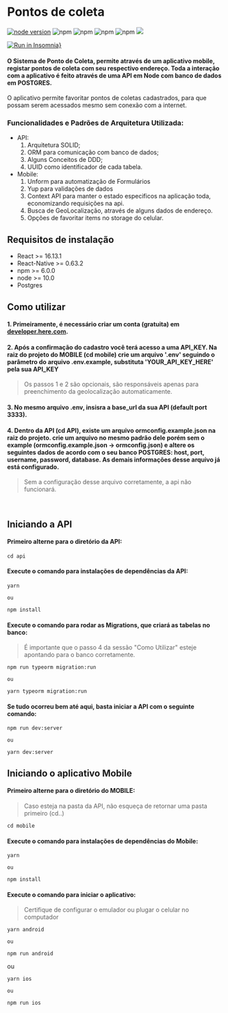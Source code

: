 # Pontos de coleta

[![node version](https://img.shields.io/node/v/react)](https://img.shields.io/node/v/react)
![npm](https://img.shields.io/npm/v/react-native?label=react-native)
![npm](https://img.shields.io/npm/v/react-navigation?label=react-native-navigation)
![npm](https://img.shields.io/npm/v/react?label=react)
![npm](https://img.shields.io/npm/v/pg?label=Postgres)
<img src="https://img.shields.io/github/languages/top/tsunodajapa/pontos_coleta">

[![Run in Insomnia}](https://insomnia.rest/images/run.svg)](https://insomnia.rest/run/?label=Pontos_coleta&uri=https%3A%2F%2Fgithub.com%2Ftsunodajapa%2Fpontos_coleta%2Fblob%2Fmaster%2FInsomnia.json)

#### O Sistema de Ponto de Coleta, permite através de um aplicativo mobile, registar pontos de coleta com seu respectivo endereço. Toda a interação com a aplicativo é feito através de uma API em Node com banco de dados em POSTGRES.
O aplicativo permite favoritar pontos de coletas cadastrados, para que possam serem acessados mesmo sem conexão com a internet.

### Funcionalidades e Padrões de Arquitetura Utilizada:

 - API:
    1. Arquitetura SOLID;
    2. ORM para comunicação com banco de dados;
    3. Alguns Conceitos de DDD;
    4. UUID como identificador de cada tabela.
- Mobile:
    1. Unform para automatização de Formulários
    2. Yup para validações de dados
    3. Context API para manter o estado especificos na aplicação toda, economizando requisições na api.
    4. Busca de GeoLocalização, através de alguns dados de endereço.
    5. Opções de favoritar items no storage do celular.

## Requisitos de instalação

- React >= 16.13.1
- React-Native >= 0.63.2
- npm >= 6.0.0
- node >= 10.0
- Postgres


## Como utilizar

#### 1. Primeiramente, é necessário criar um conta (gratuita) em <a href="https://developer.here.com/" > developer.here.com</a>.

#### 2. Após a confirmação do cadastro você terá acesso a uma <b>API_KEY</b>. Na raiz do projeto do MOBILE (cd mobile) crie um arquivo '.env' seguindo o parâmetro do arquivo .env.example, substituta 'YOUR_API_KEY_HERE' pela sua <b>API_KEY</b> 

> Os passos 1 e 2 são opcionais, são responsáveis apenas para preenchimento da geolocalização automaticamente. 

#### 3. No mesmo arquivo .env, insisra a base_url da sua API (default port 3333).

#### 4. Dentro da API (cd API), existe um arquivo <b>ormconfig.example.json</b> na raiz do projeto. crie um arquivo no mesmo padrão dele porém sem o example (ormconfig.example.json -> ormconfig.json) e altere os seguintes dados de acordo com o seu banco POSTGRES: host, port, username, password, database. As demais informações desse arquivo já está configurado.

> Sem a configuração desse arquivo corretamente, a api não funcionará.

<br>

## Iniciando a API

#### Primeiro alterne para o diretório da API:
```
cd api
```

#### Execute o comando para instalações de dependências da API:

```
yarn

ou

npm install
```

#### Execute o comando para rodar as Migrations, que criará as tabelas no banco:
> É importante que o passo 4 da sessão "Como Utilizar" esteje apontando para o banco corretamente.

```
npm run typeorm migration:run

ou

yarn typeorm migration:run
```

#### Se tudo ocorreu bem até aqui, basta iniciar a API com o seguinte comando:

```
npm run dev:server

ou

yarn dev:server
```

## Iniciando o aplicativo Mobile

#### Primeiro alterne para o diretório do MOBILE:
> Caso esteja na pasta da API, não esqueça de retornar uma pasta primeiro (cd..)

```
cd mobile
```

#### Execute o comando para instalações de dependências do Mobile:

```
yarn

ou

npm install
```

#### Execute o comando para iniciar o aplicativo:
> Certifique de configurar o emulador ou plugar o celular no computador

```
yarn android

ou

npm run android
```

ou

```
yarn ios

ou

npm run ios
```
